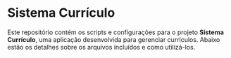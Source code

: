 # Sistema Currículo

Este repositório contém os scripts e configurações para o projeto **Sistema Currículo**, uma aplicação desenvolvida para gerenciar currículos. Abaixo estão os detalhes sobre os arquivos incluídos e como utilizá-los.


